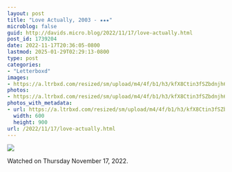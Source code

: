 ```yaml
---
layout: post
title: "Love Actually, 2003 - ★★★"
microblog: false
guid: http://davids.micro.blog/2022/11/17/love-actually.html
post_id: 1739204
date: 2022-11-17T20:36:05-0800
lastmod: 2025-01-29T02:29:13-0800
type: post
categories:
- "Letterboxd"
images:
- https://a.ltrbxd.com/resized/sm/upload/m4/4f/b1/h3/kfX8Ctin3fSZbdnjh6CXSNZUOVP-0-600-0-900-crop.jpg?v=4ac6c52761
photos:
- https://a.ltrbxd.com/resized/sm/upload/m4/4f/b1/h3/kfX8Ctin3fSZbdnjh6CXSNZUOVP-0-600-0-900-crop.jpg?v=4ac6c52761
photos_with_metadata:
- url: https://a.ltrbxd.com/resized/sm/upload/m4/4f/b1/h3/kfX8Ctin3fSZbdnjh6CXSNZUOVP-0-600-0-900-crop.jpg?v=4ac6c52761
  width: 600
  height: 900
url: /2022/11/17/love-actually.html
---
```

<p><img src="https://a.ltrbxd.com/resized/sm/upload/m4/4f/b1/h3/kfX8Ctin3fSZbdnjh6CXSNZUOVP-0-600-0-900-crop.jpg?v=4ac6c52761"/></p> <p>Watched on Thursday November 17, 2022.</p>
